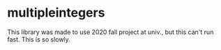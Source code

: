 # multipleintegers
This library was made to use 2020 fall project at univ., but this can't run fast. This is so slowly.
